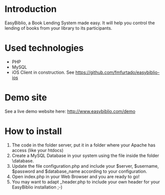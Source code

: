 # Introduction
EasyBiblio, a Book Lending System made easy.
It will help you control the lending of books from your library to its participants.

# Used technologies
* PHP
* MySQL
* iOS Client in construction. See https://github.com/fmfurtado/easybiblio-ios

# Demo site
See a live demo website here:
http://www.easybiblio.com/demo

# How to install
1. The code in the folder server, put it in a folder where your Apache has access (like your htdocs)
1. Create a MySQL Database in your system using the file inside the folder \database.
1. Update the file configuration.php and include your $server, $username, $password and $database_name according to your configuration.
1. Open index.php in your Web Browser and you are ready to go!
1. You may want to adapt _header.php to include your own header for your EasyBiblio installation ;-)